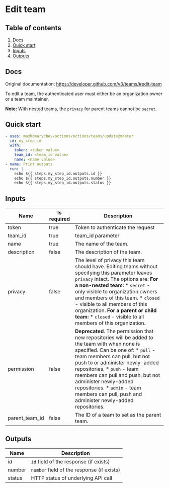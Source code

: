 # Edit team

## Table of contents

1. [Docs](#docs)
1. [Quick start](#quick-start)
1. [Inputs](#inputs)
1. [Outputs](#outputs)

<a name="quick-start" ></a>
## Docs

Original documentation: https://developer.github.com/v3/teams/#edit-team

To edit a team, the authenticated user must either be an organization owner or a team maintainer.

**Note:** With nested teams, the `privacy` for parent teams cannot be `secret`.


<a name="quick start" ></a>
## Quick start

```yaml
- uses: maxkomarychev/octions/octions/teams/update@master
  id: my_step_id
  with:
    token: <token value>
    team_id: <team_id value>
    name: <name value>
- name: Print outputs
  run: |
    echo ${{ steps.my_step_id.outputs.id }}
    echo ${{ steps.my_step_id.outputs.number }}
    echo ${{ steps.my_step_id.outputs.status }}
```


<a name="inputs" ></a>
## Inputs

| Name | Is required | Description |
|---|---|---|
|token|true|Token to authenticate the request
|team_id|true|team_id parameter
|name|true|The name of the team.
|description|false|The description of the team.
|privacy|false|The level of privacy this team should have. Editing teams without specifying this parameter leaves `privacy` intact. The options are:   **For a non-nested team:**   \* `secret` - only visible to organization owners and members of this team.   \* `closed` - visible to all members of this organization.   **For a parent or child team:**   \* `closed` - visible to all members of this organization.
|permission|false|**Deprecated**. The permission that new repositories will be added to the team with when none is specified. Can be one of:   \* `pull` - team members can pull, but not push to or administer newly-added repositories.   \* `push` - team members can pull and push, but not administer newly-added repositories.   \* `admin` - team members can pull, push and administer newly-added repositories.
|parent_team_id|false|The ID of a team to set as the parent team.

<a name="outputs" ></a>
## Outputs

| Name | Description |
|---|---|
|id|`id` field of the response (if exists)|
|number|`number` field of the response (if exists)|
|status|HTTP status of underlying API call|

